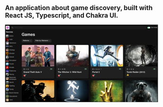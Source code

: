 ## An application about game discovery, built with React JS, Typescript, and Chakra UI.

![Home Page](screenshot.png)

